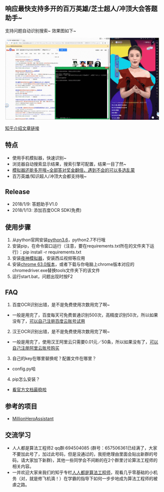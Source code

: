 ## 响应最快支持多开的百万英雄/芝士超人/冲顶大会答题助手~

支持问题自动识别搜索~ 效果图如下~

![](demo.gif)

[知乎介绍文章链接](https://zhuanlan.zhihu.com/p/28196603)

## 特点
* 使用手机模拟器，快速识别~
* 浏览器自动搜索显示结果，搜索引擎可配置，结果一目了然~
* [模拟器还能多开哦~全部答对奖金翻倍，遇到不会的可以多选乱蒙](https://www.yeshen.com/blog/duokai/)
* 百万英雄/知识超人/冲顶大会都支持哦~

## Release

* 2018/1/9: 答题助手V1.0
* 2018/1/13: 添加百度OCR SDK(免费)

## 使用步骤

1. 从python官网安装[python3.6](https://www.python.org/ftp/python/3.6.4/python-3.6.4.exe)，python2.7不行哦
2. 安装pip，在命令窗口运行（注意，要在requirements.txt所在的文件夹下运行）：pip install  -r requirements.txt
3. 安装[夜神模拟器](https://www.yeshen.com/cn/download/fullPackage)，安装西瓜视频等应用
4. 安装[chrome 63.0版本](https://download.pchome.net/internet-browser-browser/download-141761.html)，或者下载与你电脑上chrome版本对应的chromedriver.exe替换tools文件夹下的该文件
5. 运行start.bat，问题出现时按F2

## FAQ

1. 百度OCR识别出错，是不是免费使用次数用完了啊~

* 一般是用完了，百度每天可免费普通识别500次，高精度识别50次，所以如果没有了，[可以自己注册百度云账号试用](http://ai.baidu.com/tech/ocr/general)

2. 汉王OCR识别出错，是不是免费使用次数用完了啊~

* 一般是用完了，使用汉王阿里云只需要0.01元／50条，所以如果没有了，[可以自己注册阿里云账号购买](https://market.aliyun.com/products/57124001/cmapi011466.html?spm=5176.730005.0.0.Rvba26#sku=yuncode546600000)

3. 自己的key在哪里替换呢？配置文件在哪里？

* config.py哈

4. pip怎么安装？

* [看官方文档最稳啦](https://pip.pypa.io/en/stable/installing/)

## 参考的项目

* [MillionHeroAssistant](https://github.com/smileboywtu/MillionHeroAssistant)

## 交流学习
* 人人都是算法工程师2 qq群:694504085  (群号：657506361已经满了，大家不要加此号了，加过此号码，但是没通过的，我拒绝理由里面会贴出新群的号码，请大家加下新群)，其他一些同学会不间断的在2个群里讨论算法工程师的相关内容。
* 一并欢迎大家来我们的知乎专栏[人人都是算法工程师](https://zhuanlan.zhihu.com/p/27515227)，观看几乎零基础的小机务（对，就是修飞机滴！）在学霸的指导下如何一步步地成为算法工程师的被虐之路。

